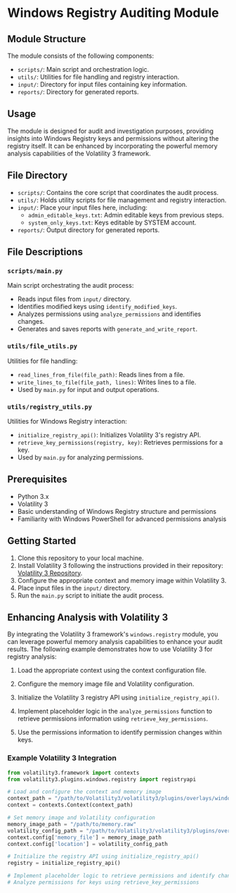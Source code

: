  # Windows Registry Auditing Module

## Module Structure

The module consists of the following components:

- `scripts/`: Main script and orchestration logic.
- `utils/`: Utilities for file handling and registry interaction.
- `input/`: Directory for input files containing key information.
- `reports/`: Directory for generated reports.

## Usage

The module is designed for audit and investigation purposes, providing insights into Windows Registry keys and permissions without altering the registry itself. It can be enhanced by incorporating the powerful memory analysis capabilities of the Volatility 3 framework.

## File Directory

- `scripts/`: Contains the core script that coordinates the audit process.
- `utils/`: Holds utility scripts for file management and registry interaction.
- `input/`: Place your input files here, including:
  - `admin_editable_keys.txt`: Admin editable keys from previous steps.
  - `system_only_keys.txt`: Keys editable by SYSTEM account.
- `reports/`: Output directory for generated reports.

## File Descriptions

### `scripts/main.py`

Main script orchestrating the audit process:
- Reads input files from `input/` directory.
- Identifies modified keys using `identify_modified_keys`.
- Analyzes permissions using `analyze_permissions` and identifies changes.
- Generates and saves reports with `generate_and_write_report`.

### `utils/file_utils.py`

Utilities for file handling:
- `read_lines_from_file(file_path)`: Reads lines from a file.
- `write_lines_to_file(file_path, lines)`: Writes lines to a file.
- Used by `main.py` for input and output operations.

### `utils/registry_utils.py`

Utilities for Windows Registry interaction:
- `initialize_registry_api()`: Initializes Volatility 3's registry API.
- `retrieve_key_permissions(registry, key)`: Retrieves permissions for a key.
- Used by `main.py` for analyzing permissions.

## Prerequisites

- Python 3.x
- Volatility 3
- Basic understanding of Windows Registry structure and permissions
- Familiarity with Windows PowerShell for advanced permissions analysis

## Getting Started

1. Clone this repository to your local machine.
2. Install Volatility 3 following the instructions provided in their repository: [Volatility 3 Repository](https://github.com/volatilityfoundation/volatility3).
3. Configure the appropriate context and memory image within Volatility 3.
4. Place input files in the `input/` directory.
5. Run the `main.py` script to initiate the audit process.

## Enhancing Analysis with Volatility 3

By integrating the Volatility 3 framework's `windows.registry` module, you can leverage powerful memory analysis capabilities to enhance your audit results. The following example demonstrates how to use Volatility 3 for registry analysis:

1. Load the appropriate context using the context configuration file.

2. Configure the memory image file and Volatility configuration.

3. Initialize the Volatility 3 registry API using `initialize_registry_api()`.

4. Implement placeholder logic in the `analyze_permissions` function to retrieve permissions information using `retrieve_key_permissions`.

5. Use the permissions information to identify permission changes within keys.

### Example Volatility 3 Integration 

```python
from volatility3.framework import contexts
from volatility3.plugins.windows.registry import registryapi

# Load and configure the context and memory image
context_path = "/path/to/Volatility3/volatility3/plugins/overlays/windows/context.yaml"
context = contexts.Context(context_path)

# Set memory image and Volatility configuration
memory_image_path = "/path/to/memory.raw"
volatility_config_path = "/path/to/Volatility3/volatility3/plugins/overlays/windows/windows.json"
context.config['memory_file'] = memory_image_path
context.config['location'] = volatility_config_path

# Initialize the registry API using initialize_registry_api()
registry = initialize_registry_api()

# Implement placeholder logic to retrieve permissions and identify changes
# Analyze permissions for keys using retrieve_key_permissions

